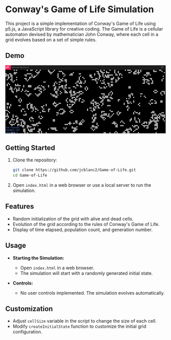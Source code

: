 ﻿# Conway's Game of Life Simulation

This project is a simple implementation of Conway's Game of Life using p5.js, a JavaScript library for creative coding. The Game of Life is a cellular automaton devised by mathematician John Conway, where each cell in a grid evolves based on a set of simple rules.

## Demo
<img src="app.gif" width=800><br>

## Getting Started

1. Clone the repository:

   ```bash
   git clone https://github.com/jcblanc2/Game-of-Life.git
   cd Game-of-Life
   ```

2. Open `index.html` in a web browser or use a local server to run the simulation.

## Features

- Random initialization of the grid with alive and dead cells.
- Evolution of the grid according to the rules of Conway's Game of Life.
- Display of time elapsed, population count, and generation number.

## Usage

- **Starting the Simulation:**
  - Open `index.html` in a web browser.
  - The simulation will start with a randomly generated initial state.

- **Controls:**
  - No user controls implemented. The simulation evolves automatically.

## Customization

- Adjust `cellSize` variable in the script to change the size of each cell.
- Modify `createInitialState` function to customize the initial grid configuration.
